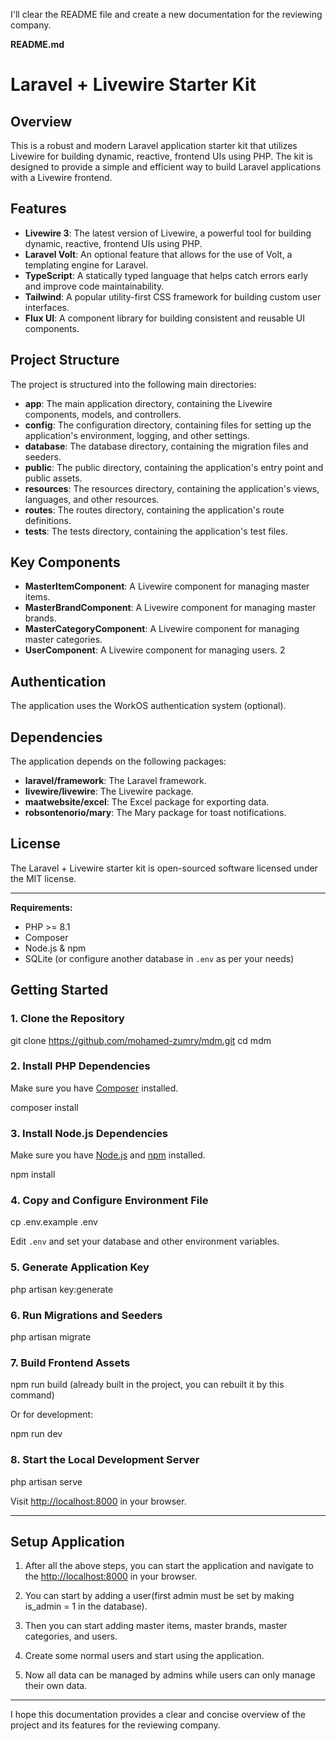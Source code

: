 I'll clear the README file and create a new documentation for the reviewing company.

**README.md**

# Laravel + Livewire Starter Kit

## Overview

This is a robust and modern Laravel application starter kit that utilizes Livewire for building dynamic, reactive, frontend UIs using PHP. The kit is designed to provide a simple and efficient way to build Laravel applications with a Livewire frontend.

## Features

* **Livewire 3**: The latest version of Livewire, a powerful tool for building dynamic, reactive, frontend UIs using PHP.
* **Laravel Volt**: An optional feature that allows for the use of Volt, a templating engine for Laravel.
* **TypeScript**: A statically typed language that helps catch errors early and improve code maintainability.
* **Tailwind**: A popular utility-first CSS framework for building custom user interfaces.
* **Flux UI**: A component library for building consistent and reusable UI components.

## Project Structure

The project is structured into the following main directories:

* **app**: The main application directory, containing the Livewire components, models, and controllers.
* **config**: The configuration directory, containing files for setting up the application's environment, logging, and other settings.
* **database**: The database directory, containing the migration files and seeders.
* **public**: The public directory, containing the application's entry point and public assets.
* **resources**: The resources directory, containing the application's views, languages, and other resources.
* **routes**: The routes directory, containing the application's route definitions.
* **tests**: The tests directory, containing the application's test files.

## Key Components

* **MasterItemComponent**: A Livewire component for managing master items.
* **MasterBrandComponent**: A Livewire component for managing master brands.
* **MasterCategoryComponent**: A Livewire component for managing master categories.
* **UserComponent**: A Livewire component for managing users.
2
## Authentication

The application uses the WorkOS authentication system (optional).

## Dependencies

The application depends on the following packages:

* **laravel/framework**: The Laravel framework.
* **livewire/livewire**: The Livewire package.
* **maatwebsite/excel**: The Excel package for exporting data.
* **robsontenorio/mary**: The Mary package for toast notifications.

## License

The Laravel + Livewire starter kit is open-sourced software licensed under the MIT license.

---

**Requirements:**  
- PHP >= 8.1  
- Composer  
- Node.js & npm  
- SQLite (or configure another database in `.env` as per your needs)


## Getting Started

### 1. Clone the Repository

git clone https://github.com/mohamed-zumry/mdm.git
cd mdm


### 2. Install PHP Dependencies
Make sure you have [Composer](https://getcomposer.org/) installed.

composer install

### 3. Install Node.js Dependencies
Make sure you have [Node.js](https://nodejs.org/) and [npm](https://www.npmjs.com/) installed.

npm install

### 4. Copy and Configure Environment File

cp .env.example .env

Edit `.env` and set your database and other environment variables.

### 5. Generate Application Key

php artisan key:generate

### 6. Run Migrations and Seeders

php artisan migrate


### 7. Build Frontend Assets

npm run build (already built in the project, you can rebuilt it by this command)

Or for development:

npm run dev


### 8. Start the Local Development Server

php artisan serve

Visit [http://localhost:8000](http://localhost:8000) in your browser.

---

## Setup Application

1. After all the above steps, you can start the application and navigate to the [http://localhost:8000](http://localhost:8000) in your browser.

2. You can start by adding a user(first admin must be set by making is_admin = 1 in the database).

3. Then you can start adding master items, master brands, master categories, and users.

4. Create some normal users and start using the application.

5. Now all data can be managed by admins while users can only manage their own data.

---

I hope this documentation provides a clear and concise overview of the project and its features for the reviewing company.